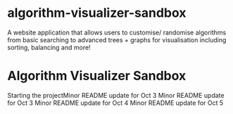 # algorithm-visualizer-sandbox
A website application that allows users to customise/ randomise algorithms from basic searching to advanced trees + graphs for visualisation including sorting, balancing and more!
# Algorithm Visualizer Sandbox
Starting the projectMinor README update for Oct 3
Minor README update for Oct 3
Minor README update for Oct 4
Minor README update for Oct 5
